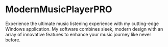 # ModernMusicPlayerPRO
 Experience the ultimate music listening experience with my cutting-edge Windows application. My software combines sleek, modern design with an array of innovative features to enhance your music journey like never before.
